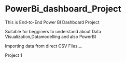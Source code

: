# PowerBi_dashboard_Project

This is End-to-End Power BI Dashboard Project 

Suitable for begginers to understand about Data Visualization,Datamodelling and also PowerBI

Importing data from direct CSV Files....

Project 1
